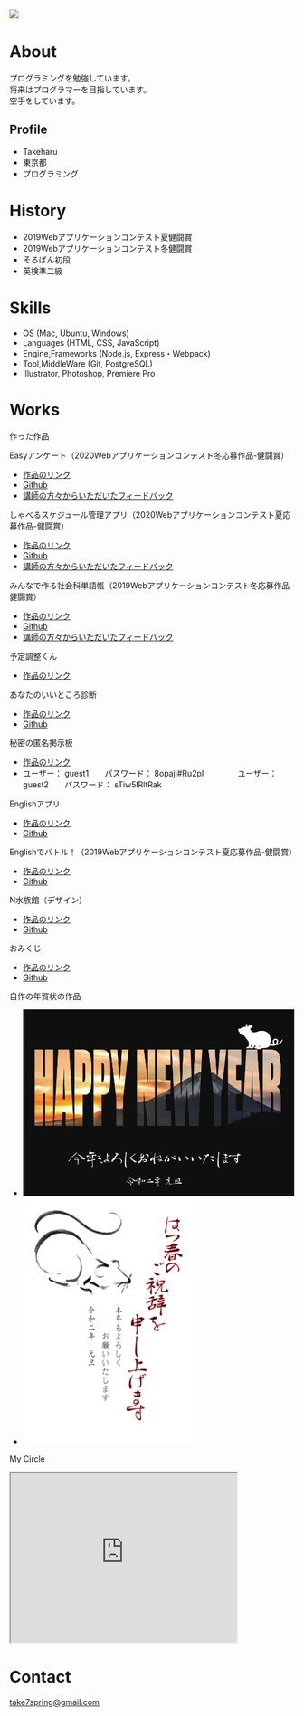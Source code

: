 <img src="DSC_0724.JPG" width="200">

# About
プログラミングを勉強しています。  
将来はプログラマーを目指しています。  
空手をしています。

## Profile
- Takeharu
- 東京都
- プログラミング

# History
 - 2019Webアプリケーションコンテスト夏健闘賞
 - 2019Webアプリケーションコンテスト冬健闘賞
 - そろばん初段
 - 英検準二級

# Skills
- OS (Mac, Ubuntu, Windows)
- Languages (HTML, CSS, JavaScript)
- Engine,Frameworks (Node.js, Express・Webpack)
- Tool,MiddleWare (Git, PostgreSQL)
- Illustrator, Photoshop, Premiere Pro
 
# Works
作った作品

Easyアンケート（2020Webアプリケーションコンテスト冬応募作品-健闘賞）
 - [作品のリンク](https://ancient-reaches-07414.herokuapp.com/)
 - [Github](https://github.com/Takeharu7-51/Easy-Questionnaire)
 - [講師の方々からいただいたフィードバック](https://github.com/Takeharu7-51/Easy-Questionnaire/blob/main/teachers%20feedback.md)

 しゃべるスケジュール管理アプリ（2020Webアプリケーションコンテスト夏応募作品-健闘賞）
 - [作品のリンク](https://Takeharu7-51.github.io/schedule-app/index.html)
 - [Github](https://github.com/Takeharu7-51/schedule-app)
 - [講師の方々からいただいたフィードバック](https://github.com/Takeharu7-51/schedule-app/blob/master/teachers%20feedback.md)
 
 みんなで作る社会科単語帳（2019Webアプリケーションコンテスト冬応募作品-健闘賞）
 - [作品のリンク](https://agile-island-49568.herokuapp.com/posts)
 - [Github](https://github.com/Takeharu7-51/society-vocabulary-book)
 - [講師の方々からいただいたフィードバック](https://github.com/Takeharu7-51/society-vocabulary-book/blob/master/teachers%20feedback.md)
 
 予定調整くん
  - [作品のリンク](https://still-escarpment-93966.herokuapp.com/)
 
 あなたのいいところ診断
 - [作品のリンク](https://takeharu7-51.github.io/assessment/assessment.html)
 - [Github](https://github.com/Takeharu7-51/assessment)
 
 秘密の匿名掲示板
 - [作品のリンク](https://floating-gorge-31481.herokuapp.com/posts)
 - ユーザー： guest1　　パスワード： 8opaji#Ru2pI　　　　 ユーザー： guest2　　パスワード： sTiw5lRltRak
 
 Englishアプリ
 - [作品のリンク](https://takeharu7-51.github.io/englishApp/index.html)
 - [Github](https://github.com/Takeharu7-51/englishApp)
 
 Englishでバトル！（2019Webアプリケーションコンテスト夏応募作品-健闘賞）
 - [作品のリンク](https://takeharu7.github.io/2019summerWebPagecontest/2019Webアプリコンテスト/index.html)
 - [Github](https://github.com/takeharu7/2019summerWebPagecontest)
 
 N水族館（デザイン）
 - [作品のリンク](https://takeharu7-51.github.io/N-aquarium/)
 - [Github](https://github.com/Takeharu7-51/N-aquarium)
 
 おみくじ
 - [作品のリンク](https://takeharu7-51.github.io/Omikuji/)
 - [Github](https://github.com/Takeharu7-51/Omikuji)
 
 自作の年賀状の作品
- <img src="img/nengajou1.pdf" width="700">
- <img src="https://github.com/Takeharu7-51/Takeharu7-51.github.io/blob/master/img/nengajou2.pdf" width="300">

 My Circle
 <iframe src="https://www.openprocessing.org/sketch/833453/embed/" width="400" height="300"></iframe>
 
# Contact
take7spring@gmail.com

